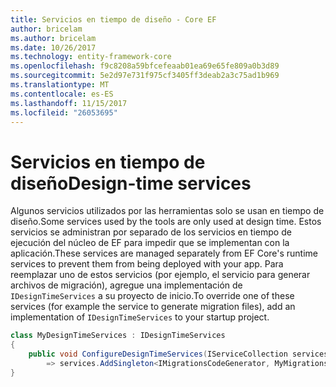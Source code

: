 ```yaml
---
title: Servicios en tiempo de diseño - Core EF
author: bricelam
ms.author: bricelam
ms.date: 10/26/2017
ms.technology: entity-framework-core
ms.openlocfilehash: f9c8208a59bfcefeaab01ea69e65fe809a0b3d89
ms.sourcegitcommit: 5e2d97e731f975cf3405ff3deab2a3c75ad1b969
ms.translationtype: MT
ms.contentlocale: es-ES
ms.lasthandoff: 11/15/2017
ms.locfileid: "26053695"
---
```

<a name="design-time-services"></a><span data-ttu-id="eac79-102">Servicios en tiempo de diseño</span><span class="sxs-lookup"><span data-stu-id="eac79-102">Design-time services</span></span>
====================
<span data-ttu-id="eac79-103">Algunos servicios utilizados por las herramientas solo se usan en tiempo de diseño.</span><span class="sxs-lookup"><span data-stu-id="eac79-103">Some services used by the tools are only used at design time.</span></span> <span data-ttu-id="eac79-104">Estos servicios se administran por separado de los servicios en tiempo de ejecución del núcleo de EF para impedir que se implementan con la aplicación.</span><span class="sxs-lookup"><span data-stu-id="eac79-104">These services are managed separately from EF Core's runtime services to prevent them from being deployed with your app.</span></span> <span data-ttu-id="eac79-105">Para reemplazar uno de estos servicios (por ejemplo, el servicio para generar archivos de migración), agregue una implementación de `IDesignTimeServices` a su proyecto de inicio.</span><span class="sxs-lookup"><span data-stu-id="eac79-105">To override one of these services (for example the service to generate migration files), add an implementation of `IDesignTimeServices` to your startup project.</span></span>

``` csharp
class MyDesignTimeServices : IDesignTimeServices
{
    public void ConfigureDesignTimeServices(IServiceCollection services)
        => services.AddSingleton<IMigrationsCodeGenerator, MyMigrationsCodeGenerator>()
}
```
